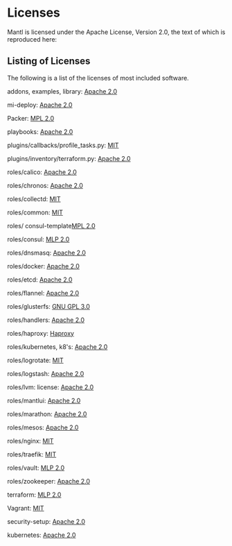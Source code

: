 # Licenses

Mantl is licensed under the Apache License, Version 2.0, the text of
which is reproduced here:

## Listing of Licenses

The following is a list of the licenses of most included software.

addons, examples, library:
[Apache 2.0](https://github.com/CiscoCloud/mantl/blob/master/LICENSE)

mi-deploy:
[Apache 2.0](https://github.com/CiscoCloud/mantl/blob/master/LICENSE)

Packer:
[MPL 2.0](https://github.com/mitchellh/packer/blob/master/LICENSE)

playbooks:
[Apache 2.0](https://github.com/CiscoCloud/mantl/blob/master/LICENSE)

plugins/callbacks/profile\_tasks.py:
[MIT](https://github.com/CiscoCloud/mantl/blob/master/plugins/callbacks/profile_tasks.py)

plugins/inventory/terraform.py:
[Apache 2.0](https://github.com/CiscoCloud/mantl/blob/master/plugins/inventory/terraform.py)

roles/calico:
[Apache 2.0](https://github.com/projectcalico/calico/blob/master/LICENSE)

roles/chronos:
[Apache 2.0](https://github.com/mesos/chronos/blob/master/LICENSE)

roles/collectd:
[MIT](https://collectd.org/wiki/index.php/Category:MIT_License)

roles/common:
[MIT](https://github.com/sunscrapers/ansible-role-common/blob/master/LICENSE)

roles/
consul-template[MPL 2.0](https://github.com/hashicorp/consul-template/blob/master/LICENSE)

roles/consul:
[MLP 2.0](https://github.com/hashicorp/consul/blob/master/LICENSE)

roles/dnsmasq:
[Apache 2.0](https://github.com/vmware/ansible-role-dnsmasq/blob/master/LICENSE)

roles/docker:
[Apache 2.0](https://github.com/docker/docker/blob/master/LICENSE)

roles/etcd:
[Apache 2.0](https://github.com/coreos/etcd/blob/master/LICENSE)

roles/flannel:
[Apache 2.0](https://github.com/coreos/flannel/blob/master/LICENSE)

roles/glusterfs: [GNU
GPL 3.0](http://www.gluster.org/community/documentation/index.php/Gluster_3.2:_Understanding_the_GlusterFS_License)

roles/handlers:
[Apache 2.0](https://github.com/CiscoCloud/mantl/blob/master/LICENSE)

roles/haproxy:
[Haproxy](http://www.haproxy.org/download/1.3/doc/LICENSE)

roles/kubernetes, k8's:
[Apache 2.0](https://github.com/vmware/ansible-role-kubernetes-master/blob/master/LICENSE)

roles/logrotate:
[MIT](https://github.com/retr0h/ansible-logrotate/blob/master/LICENSE)

roles/logstash:
[Apache 2.0](https://github.com/elastic/logstash/blob/master/LICENSE)

roles/lvm: license:
[Apache 2.0](https://github.com/CiscoCloud/mantl/blob/master/LICENSE)

roles/mantlui: [Apache 2.0](http://docs.mantl.io/en/latest/license.html)

roles/marathon:
[Apache 2.0](https://github.com/mesosphere/marathon/blob/master/LICENSE)

roles/mesos:
[Apache 2.0](https://github.com/apache/mesos/blob/master/LICENSE)

roles/nginx: [MIT](https://github.com/ANXS/nginx)

roles/traefik:
[MIT](https://github.com/containous/traefik/blob/master/LICENSE.md)

roles/vault:
[MLP 2.0](https://github.com/hashicorp/vault/blob/master/LICENSE)

roles/zookeeper:
[Apache 2.0](https://github.com/apache/zookeeper/blob/trunk/LICENSE.txt)

terraform:
[MLP 2.0](https://github.com/hashicorp/terraform/blob/master/LICENSE)

Vagrant: [MIT](https://github.com/mitchellh/vagrant/blob/master/LICENSE)

security-setup:
[Apache 2.0](https://github.com/CiscoCloud/mantl/blob/master/LICENSE)

kubernetes:
[Apache 2.0](https://github.com/kubernetes/kubernetes/blob/master/LICENSE)

